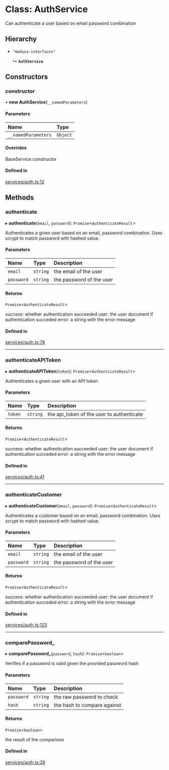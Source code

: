 # Class: AuthService

Can authenticate a user based on email password combination

## Hierarchy

- `"medusa-interfaces"`

  ↳ **`AuthService`**

## Constructors

### constructor

• **new AuthService**(`__namedParameters`)

#### Parameters

| Name | Type |
| :------ | :------ |
| `__namedParameters` | `Object` |

#### Overrides

BaseService.constructor

#### Defined in

[services/auth.ts:12](https://github.com/medusajs/medusa/blob/2d3e404f/packages/medusa/src/services/auth.ts#L12)

## Methods

### authenticate

▸ **authenticate**(`email`, `password`): `Promise`<`AuthenticateResult`\>

Authenticates a given user based on an email, password combination. Uses
scrypt to match password with hashed value.

#### Parameters

| Name | Type | Description |
| :------ | :------ | :------ |
| `email` | `string` | the email of the user |
| `password` | `string` | the password of the user |

#### Returns

`Promise`<`AuthenticateResult`\>

   success: whether authentication succeeded
   user: the user document if authentication succeded
   error: a string with the error message

#### Defined in

[services/auth.ts:78](https://github.com/medusajs/medusa/blob/2d3e404f/packages/medusa/src/services/auth.ts#L78)

___

### authenticateAPIToken

▸ **authenticateAPIToken**(`token`): `Promise`<`AuthenticateResult`\>

Authenticates a given user with an API token

#### Parameters

| Name | Type | Description |
| :------ | :------ | :------ |
| `token` | `string` | the api_token of the user to authenticate |

#### Returns

`Promise`<`AuthenticateResult`\>

   success: whether authentication succeeded
   user: the user document if authentication succeded
   error: a string with the error message

#### Defined in

[services/auth.ts:41](https://github.com/medusajs/medusa/blob/2d3e404f/packages/medusa/src/services/auth.ts#L41)

___

### authenticateCustomer

▸ **authenticateCustomer**(`email`, `password`): `Promise`<`AuthenticateResult`\>

Authenticates a customer based on an email, password combination. Uses
scrypt to match password with hashed value.

#### Parameters

| Name | Type | Description |
| :------ | :------ | :------ |
| `email` | `string` | the email of the user |
| `password` | `string` | the password of the user |

#### Returns

`Promise`<`AuthenticateResult`\>

   success: whether authentication succeeded
   user: the user document if authentication succeded
   error: a string with the error message

#### Defined in

[services/auth.ts:123](https://github.com/medusajs/medusa/blob/2d3e404f/packages/medusa/src/services/auth.ts#L123)

___

### comparePassword\_

▸ **comparePassword_**(`password`, `hash`): `Promise`<`boolean`\>

Verifies if a password is valid given the provided password hash

#### Parameters

| Name | Type | Description |
| :------ | :------ | :------ |
| `password` | `string` | the raw password to check |
| `hash` | `string` | the hash to compare against |

#### Returns

`Promise`<`boolean`\>

the result of the comparison

#### Defined in

[services/auth.ts:28](https://github.com/medusajs/medusa/blob/2d3e404f/packages/medusa/src/services/auth.ts#L28)
